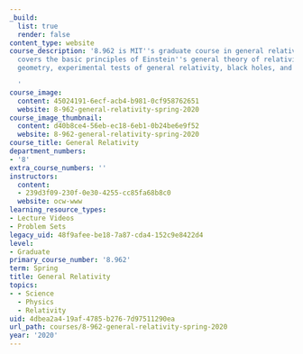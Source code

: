 ```yaml
---
_build:
  list: true
  render: false
content_type: website
course_description: '8.962 is MIT''s graduate course in general relativity, which
  covers the basic principles of Einstein''s general theory of relativity, differential
  geometry, experimental tests of general relativity, black holes, and cosmology.

  '
course_image:
  content: 45024191-6ecf-acb4-b981-0cf958762651
  website: 8-962-general-relativity-spring-2020
course_image_thumbnail:
  content: d40b8ce4-56eb-ec18-6eb1-0b24be6e9f52
  website: 8-962-general-relativity-spring-2020
course_title: General Relativity
department_numbers:
- '8'
extra_course_numbers: ''
instructors:
  content:
  - 239d3f09-230f-0e30-4255-cc85fa68b8c0
  website: ocw-www
learning_resource_types:
- Lecture Videos
- Problem Sets
legacy_uid: 48f9afee-be18-7a87-cda4-152c9e8422d4
level:
- Graduate
primary_course_number: '8.962'
term: Spring
title: General Relativity
topics:
- - Science
  - Physics
  - Relativity
uid: 4dbea2a4-19af-4785-b276-7d97511290ea
url_path: courses/8-962-general-relativity-spring-2020
year: '2020'
---
```

